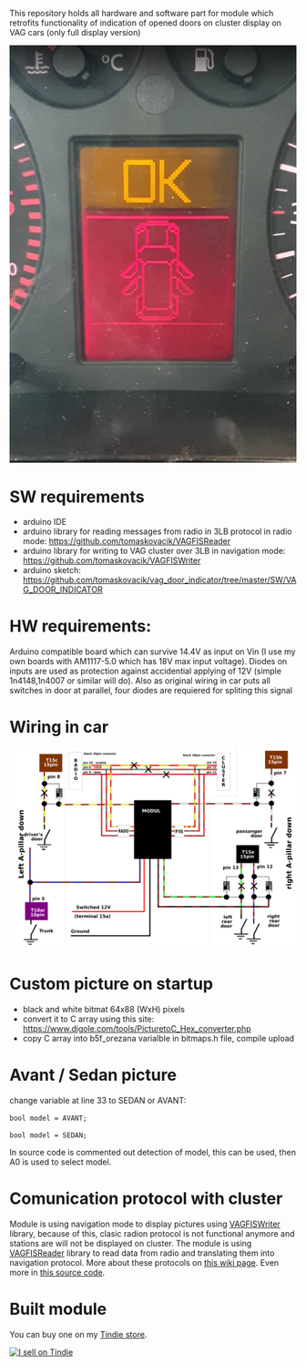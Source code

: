 This repository holds all hardware and software part for module which retrofits functionality of indication of opened doors on cluster display on VAG cars (only full display version)

[<img src="https://raw.githubusercontent.com/tomaskovacik/vag_door_indicator/master/Example.png"/>](https://www.youtube.com/embed/3qPJ0FZOTXo )


# SW requirements
 - arduino IDE
 - arduino library for reading messages from radio in 3LB protocol in radio mode: https://github.com/tomaskovacik/VAGFISReader
 - arduino library for writing to VAG cluster over 3LB in navigation mode: https://github.com/tomaskovacik/VAGFISWriter
 - arduino sketch: https://github.com/tomaskovacik/vag_door_indicator/tree/master/SW/VAG_DOOR_INDICATOR

# HW requirements:
Arduino compatible board which can survive 14.4V as input on Vin (I use my own boards with AM1117-5.0 which has 18V max input voltage).
Diodes on inputs are used as protection against accidential applying of 12V (simple 1n4148,1n4007 or similar will do). Also as original wiring in car puts all switches in door at parallel, four diodes are requiered for spliting this signal

# Wiring in car

<img src="https://raw.githubusercontent.com/tomaskovacik/vag_door_indicator/master/how_to_connect.png"/>

# Custom picture on startup

- black and white bitmat 64x88 (WxH) pixels
- convert it to C array using this site: https://www.digole.com/tools/PicturetoC_Hex_converter.php
- copy C array into b5f_orezana varialble in bitmaps.h file, compile upload

# Avant / Sedan picture

 change variable at line 33 to SEDAN or AVANT:
 ```
 bool model = AVANT;
 ```
  ```
 bool model = SEDAN;
 ```
 In source code is commented out detection of model, this can be used, then A0 is used to select model.
 
# Comunication protocol with cluster

Module is using navigation mode to display pictures using [VAGFISWriter](https://github.com/tomaskovacik/VAGFISWriter) library, because of this, clasic radion protocol is not functional anymore and stations are will not be displayed on cluster. The module is using [VAGFISReader](https://github.com/tomaskovacik/VAGFISReader) library to read data from radio and translating them into navigation protocol.  More about these protocols on [this wiki page](https://github.com/tomaskovacik/vag_door_indicator/wiki/Theory-of-operation). Even more in <a href="https://github.com/tomaskovacik/VAGFISWriter/blob/master/src/VAGFISWriter.cpp">this source code</a>.

# Built module

You can buy one on my [Tindie store](https://www.tindie.com/products/tomaskovacik/indicator-of-opened-door-for-vag-cars/).

<a href="https://www.tindie.com/stores/tomaskovacik/?ref=offsite_badges&utm_source=sellers_tomaskovacik&utm_medium=badges&utm_campaign=badge_large"><img src="https://d2ss6ovg47m0r5.cloudfront.net/badges/tindie-larges.png" alt="I sell on Tindie" width="200" height="104"></a>
